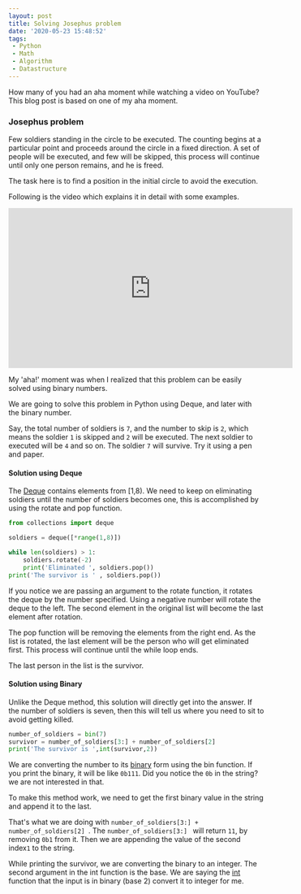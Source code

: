 ```yaml
---
layout: post
title: Solving Josephus problem 
date: '2020-05-23 15:48:52'
tags: 
 - Python
 - Math
 - Algorithm
 - Datastructure
---
```


How many of you had an aha moment while watching a video on YouTube? This blog post is based on one of my aha moment.

### Josephus problem

Few soldiers standing in the circle to be executed. The counting begins at a particular point and proceeds around the circle in a fixed direction. A set of people will be executed, and few will be skipped, this process will continue until only one person remains, and he is freed.

The task here is to find a position in the initial circle to avoid the execution.

Following is the video which explains it in detail with some examples.

<iframe width="560" height="315" src="https://www.youtube.com/embed/uCsD3ZGzMgE" frameborder="0" allow="accelerometer; autoplay; encrypted-media; gyroscope; picture-in-picture" allowfullscreen></iframe>

 
 My 'aha!' moment was when I realized that this problem can be easily solved using binary numbers. 
 
 We are going to solve this problem in Python using Deque, and later with the binary number.

Say, the total number of soldiers is `7`, and the number to skip is `2`, which means the soldier `1` is skipped and `2` will be executed. The next soldier to executed will be `4` and so on. The soldier `7` will survive. Try it using a pen and paper.

#### Solution using Deque

The [Deque](https://docs.python.org/2/library/collections.html#collections.deque) contains elements from [1,8). We need to keep on eliminating soldiers until the number of soldiers becomes one, this is accomplished by using the rotate and pop function. 

```python
from collections import deque

soldiers = deque([*range(1,8)])

while len(soldiers) > 1:
    soldiers.rotate(-2)
    print('Eliminated ', soldiers.pop())
print('The survivor is ' , soldiers.pop())
```

If you notice we are passing an argument to the rotate function, it rotates the deque by the number specified. Using a negative number will rotate the deque to the left. The second element in the original list will become the last element after rotation.

 The pop function will be removing the elements from the right end. As the list is rotated, the last element will be the person who will get eliminated first. This process will continue until the while loop ends.
 
 The last person in the list is the survivor.

#### Solution using Binary 

Unlike the Deque method, this solution will directly get into the answer. If the number of soldiers is seven, then this will tell us where you need to sit to avoid getting killed.

```python
number_of_soldiers = bin(7)
survivor = number_of_soldiers[3:] + number_of_soldiers[2] 
print('The survivor is ',int(survivor,2))
```

We are converting the number to its [binary](https://en.wikipedia.org/wiki/Binary_number) form using the bin function. If you print the binary, it will be like `0b111`. Did you notice the `0b` in the string? we are not interested in that.

To make this method work, we need to get the first binary value in the string and append it to the last. 

That's what we are doing with `number_of_soldiers[3:] + number_of_soldiers[2] `. The `number_of_soldiers[3:] ` will return `11`, by removing `0b1` from it. Then we are appending the value of the second index`1` to the string.

While printing the survivor, we are converting the binary to an integer. The second argument in the int function is the base. We are saying the [int](https://docs.python.org/3.4/library/functions.html?highlight=int#int) function that the input is in binary (base 2) convert it to integer for me.





  
